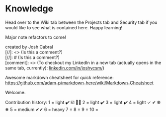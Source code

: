 # Knowledge

Head over to the Wiki tab between the Projects tab and Security tab if you would like to see what is contained here. Happy learning!

Major note refactors to come!

created by Josh Cabral <br>
[//]: <> (Is this a comment?) <br>
[//]: # (Is this a comment?) <br>
[comment]: <> (To checkout my LinkedIn in a new tab (actually opens in the same tab, currently): <a href="https://www.linkedin.com/in/joshycsm/" target="_blank">linkedin.com/in/joshycsm/</a>)

Awesome markdown cheatsheet for quick reference: https://github.com/adam-p/markdown-here/wiki/Markdown-Cheatsheet

Welcome.

Contribution history:
1 = light ✔️ ☑️ 🎵🎶
2 = light ✔️
3 = light ✔️
4 = light ✓ ✔︎ ❆ ❅
5 = medium ✔︎✔︎
6 = heavy
7 = 
8 = 
9 = 
10 = 
